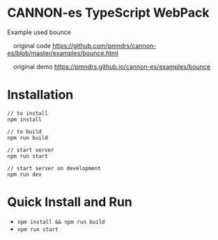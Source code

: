 # CANNON-es TypeScript WebPack
Example used bounce

&emsp;original code https://github.com/pmndrs/cannon-es/blob/master/examples/bounce.html

&emsp;original demo https://pmndrs.github.io/cannon-es/examples/bounce

# Installation
```
// to install
npm install

// to build
npm run build

// start server
npm run start

// start server on development
npm run dev
```

# Quick Install and Run
* `npm install && npm run build`
* `npm run start`
